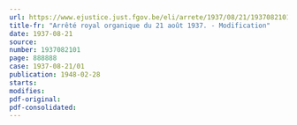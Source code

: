 ```yaml
---
url: https://www.ejustice.just.fgov.be/eli/arrete/1937/08/21/1937082101/justel
title-fr: "Arrêté royal organique du 21 août 1937. - Modification"
date: 1937-08-21
source:
number: 1937082101
page: 888888
case: 1937-08-21/01
publication: 1948-02-28
starts:
modifies:
pdf-original:
pdf-consolidated:
---
```



